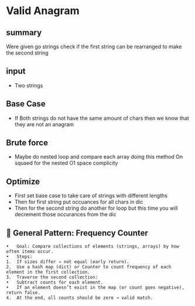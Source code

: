 # Valid Anagram
## summary
Were given go strings check if the first string can be rearranged to make the second string

## input 
- Two strings

## Base Case
- If Both strings do not have the same amount of chars then we know that they are not an anagram

## Brute force
- Maybe do nested loop and compare each array doing this method
On squaed for the nested 
O1 space complicity 

## Optimize
- First set base case to take care of strings with different lengths
- Then for first string put occuances for all chars in dic 
- Then for the second string do another for loop but this time you will decrement those occurances from the dic

## 🔑 General Pattern: Frequency Counter
	•	Goal: Compare collections of elements (strings, arrays) by how often items occur.
	•	Steps:
	1.	If sizes differ → not equal (early return).
	2.	Use a hash map (dict) or Counter to count frequency of each element in the first collection.
	3.	Traverse the second collection:
	•	Subtract counts for each element.
	•	If an element doesn’t exist in the map (or count goes negative), return false.
	4.	At the end, all counts should be zero → valid match.

